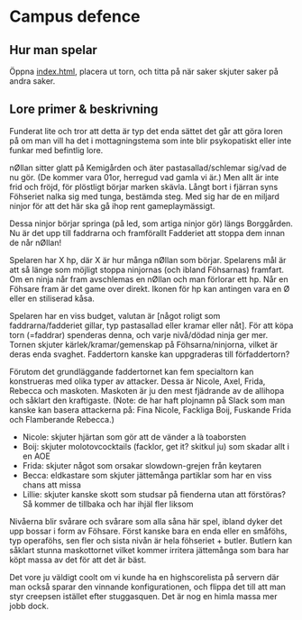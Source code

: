 # Campus defence
## Hur man spelar
Öppna [index.html](https://jonasnylund.github.io/campusdefence), placera ut torn, och titta på när saker skjuter saker på andra saker.

## Lore primer & beskrivning
Funderat lite och tror att detta är typ det enda sättet det går att göra loren på om man vill ha det i mottagningstema som inte blir psykopatiskt eller inte funkar med befintlig lore.

nØllan sitter glatt på Kemigården och äter pastasallad/schlemar sig/vad de nu gör. (De kommer vara 01or, herregud vad gamla vi är.) Men allt är inte frid och fröjd, för plöstligt börjar marken skävla. Långt bort i fjärran syns Föhseriet nalka sig med tunga, bestämda steg. Med sig har de en miljard ninjor för att det här ska gå ihop rent gameplaymässigt.

Dessa ninjor börjar springa (på led, som artiga ninjor gör) längs Borggården. Nu är det upp till faddrarna och framförallt Fadderiet att stoppa dem innan de når nØllan!

Spelaren har X hp, där X är hur många nØllan som börjar. Spelarens mål är att så länge som möjligt stoppa ninjornas (och ibland Föhsarnas) framfart. Om en ninja når fram avschlemas en nØllan och man förlorar ett hp. Når en Föhsare fram är det game over direkt. Ikonen för hp kan antingen vara en Ø eller en stiliserad kåsa.

Spelaren har en viss budget, valutan är [något roligt som faddrarna/fadderiet gillar, typ pastasallad eller kramar eller nåt]. För att köpa torn (=faddrar) spenderas denna, och varje nivå/dödad ninja ger mer. Tornen skjuter kärlek/kramar/gemenskap på Föhsarna/ninjorna, vilket är deras enda svaghet. Faddertorn kanske kan uppgraderas till förfaddertorn?

Förutom det grundläggande faddertornet kan fem specialtorn kan konstrueras med olika typer av attacker. Dessa är Nicole, Axel, Frida, Rebecca och maskoten. Maskoten är ju den mest fjädrande av de allihopa och såklart den kraftigaste. (Note: de har haft plojnamn på Slack som man kanske kan basera attackerna på: Fina Nicole, Fackliga Boij, Fuskande Frida och Flamberande Rebecca.)

* Nicole: skjuter hjärtan som gör att de vänder a là toaborsten
* Boij: skjuter molotovcocktails (facklor, get it? skitkul ju) som skadar allt i en AOE
* Frida: skjuter något som orsakar slowdown-grejen från keytaren
* Becca: eldkastare som skjuter jättemånga partiklar som har en viss chans att missa
* Lillie: skjuter kanske skott som studsar på fienderna utan att förstöras? Så kommer de tillbaka och har ihjäl fler liksom

Nivåerna blir svårare och svårare som alla såna här spel, ibland dyker det upp bossar i form av Föhsare. Först kanske bara en enda eller en småföhs, typ operaföhs, sen fler och sista nivån är hela föhseriet + butler. Butlern kan såklart stunna maskottornet vilket kommer irritera jättemånga som bara har köpt massa av det för att det är bäst.

Det vore ju väldigt coolt om vi kunde ha en highscorelista på servern där man också sparar den vinnande konfigurationen, och flippa det till att man styr creepsen istället efter stuggasquen. Det är nog en himla massa mer jobb dock.
